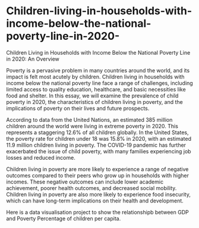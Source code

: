 # Children-living-in-households-with-income-below-the-national-poverty-line-in-2020-

Children Living in Households with Income Below the National Poverty Line in 2020: An Overview

Poverty is a pervasive problem in many countries around the world, and its impact is felt most acutely by children. Children living in households with income below the national poverty line face a range of challenges, including limited access to quality education, healthcare, and basic necessities like food and shelter. In this essay, we will examine the prevalence of child poverty in 2020, the characteristics of children living in poverty, and the implications of poverty on their lives and future prospects.

According to data from the United Nations, an estimated 385 million children around the world were living in extreme poverty in 2020. This represents a staggering 12.6% of all children globally. In the United States, the poverty rate for children under 18 was 15.8% in 2020, with an estimated 11.9 million children living in poverty. The COVID-19 pandemic has further exacerbated the issue of child poverty, with many families experiencing job losses and reduced income.

Children living in poverty are more likely to experience a range of negative outcomes compared to their peers who grow up in households with higher incomes. These negative outcomes can include lower academic achievement, poorer health outcomes, and decreased social mobility. Children living in poverty are also more likely to experience food insecurity, which can have long-term implications on their health and development.

Here is a data visualisation project to show the relationshipb between GDP and Poverty Percentage of children per capita.
